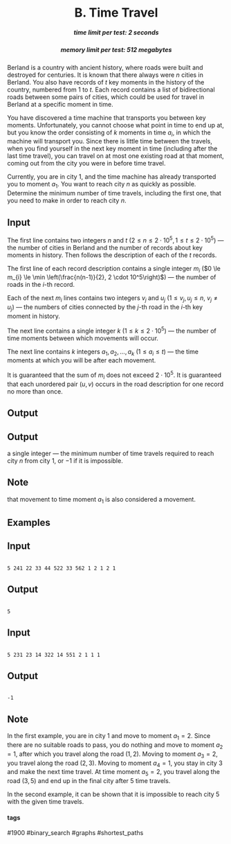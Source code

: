 <h1 style='text-align: center;'> B. Time Travel</h1>

<h5 style='text-align: center;'>time limit per test: 2 seconds</h5>
<h5 style='text-align: center;'>memory limit per test: 512 megabytes</h5>

Berland is a country with ancient history, where roads were built and destroyed for centuries. It is known that there always were $n$ cities in Berland. You also have records of $t$ key moments in the history of the country, numbered from $1$ to $t$. Each record contains a list of bidirectional roads between some pairs of cities, which could be used for travel in Berland at a specific moment in time.

You have discovered a time machine that transports you between key moments. Unfortunately, you cannot choose what point in time to end up at, but you know the order consisting of $k$ moments in time $a_{i}$, in which the machine will transport you. Since there is little time between the travels, when you find yourself in the next key moment in time (including after the last time travel), you can travel on at most one existing road at that moment, coming out from the city you were in before time travel.

Currently, you are in city $1$, and the time machine has already transported you to moment $a_{1}$. You want to reach city $n$ as quickly as possible. Determine the minimum number of time travels, including the first one, that you need to make in order to reach city $n$.

## Input

The first line contains two integers $n$ and $t$ ($2 \le n \le 2 \cdot 10^5, 1 \le t \le 2 \cdot 10^5$) — the number of cities in Berland and the number of records about key moments in history. Then follows the description of each of the $t$ records.

The first line of each record description contains a single integer $m_{i}$ ($0 \le m_{i} \le \min \left(\frac{n(n-1)}{2}, 2 \cdot 10^5\right)$) — the number of roads in the $i$-th record.

Each of the next $m_i$ lines contains two integers $v_{j}$ and $u_{j}$ ($1 \le v_{j}, u_{j} \le n$, $v_{j} \neq u_{j}$) — the numbers of cities connected by the $j$-th road in the $i$-th key moment in history.

The next line contains a single integer $k$ ($1 \le k \le 2 \cdot 10^5$) — the number of time moments between which movements will occur.

The next line contains $k$ integers $a_1, a_2, \ldots, a_k$ ($1 \le a_{i} \le t$) — the time moments at which you will be after each movement.

It is guaranteed that the sum of $m_{i}$ does not exceed $2 \cdot 10^5$. It is guaranteed that each unordered pair $(u, v)$ occurs in the road description for one record no more than once.

## Output

## Output

 a single integer — the minimum number of time travels required to reach city $n$ from city $1$, or $-1$ if it is impossible.

## Note

 that movement to time moment $a_{1}$ is also considered a movement.

## Examples

## Input


```

5 241 22 33 44 522 33 562 1 2 1 2 1
```
## Output


```

5

```
## Input


```

5 231 23 14 322 14 551 2 1 1 1
```
## Output


```

-1

```
## Note

In the first example, you are in city $1$ and move to moment $a_{1} = 2$. Since there are no suitable roads to pass, you do nothing and move to moment $a_{2} = 1$, after which you travel along the road $(1, 2)$. Moving to moment $a_{3} = 2$, you travel along the road $(2, 3)$. Moving to moment $a_{4} = 1$, you stay in city $3$ and make the next time travel. At time moment $a_{5} = 2$, you travel along the road $(3, 5)$ and end up in the final city after $5$ time travels.

In the second example, it can be shown that it is impossible to reach city $5$ with the given time travels.



#### tags 

#1900 #binary_search #graphs #shortest_paths 